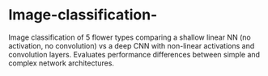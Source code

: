 # Image-classification-
Image classification of 5 flower types comparing a shallow linear NN (no activation, no convolution) vs a deep CNN with non-linear activations and convolution layers. Evaluates performance differences between simple and complex network architectures.
